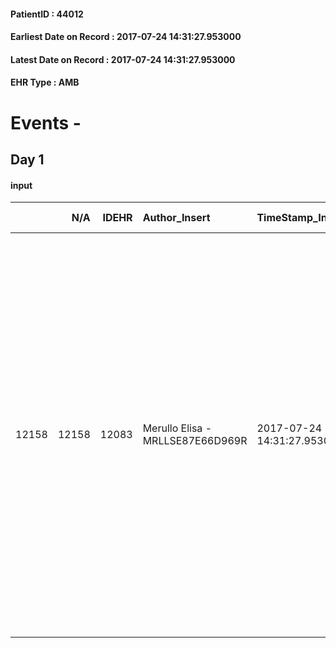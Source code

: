 
#### PatientID : 44012
#### Earliest Date on Record : 2017-07-24 14:31:27.953000
#### Latest Date on Record : 2017-07-24 14:31:27.953000
#### EHR Type : AMB

# Events - 

## Day 1

#### input
|       |    N/A |   IDEHR | Author_Insert                    | TimeStamp_Insert           | EHRType   |   PatientID |   IDDigitalSignDocument | persone_vicine   |   Unnamed: 0_x.1 |   IDANAMNESI_SOCIALE | Patient   | FamigliaAltro   | Paziente_T   | FamigliaAltro_T   |   Non_Rilevabile_x.1 | Note_Non_Rilevabile_x.1   | opt_Problemi   | Note_I                                                                                                                                                                                                                              | ds_note_timori                                                                                                                                                                                                                                             | chk_contr_sintomi   | chk_competenza                                 | opt_paziente_a   | opt_famiglia_a   | opt_adeguatezza   | ds_note_ad                                             | opt_paziente_solo   | ds_note_con                                                                                                                                                                                                                                                                                                                                                                                                                                                    | opt_presente_assente   | Presenza_minori   | Caregiver_principale   | opt_capacita   | ds_familiari_coinv   | opt_necessario   | opt_presente   | opt_risorse_ec   | opt_paziente_psi   | opt_Ins_vol   | ds_note_prio                                                                                                                                                                                                                                                  | opt_paziente_ad   | opt_caregiver_ad   | opt_esenzione   | opt_inv_civile   |   ds_codice_es | Needs                             | Domestic partnership         | Fragility   | opt_indennita_acc   | opt_legge   | opt_famiglia_psi   |
|------:|-------:|--------:|:---------------------------------|:---------------------------|:----------|------------:|------------------------:|:-----------------|-----------------:|---------------------:|:----------|:----------------|:-------------|:------------------|---------------------:|:--------------------------|:---------------|:------------------------------------------------------------------------------------------------------------------------------------------------------------------------------------------------------------------------------------|:-----------------------------------------------------------------------------------------------------------------------------------------------------------------------------------------------------------------------------------------------------------|:--------------------|:-----------------------------------------------|:-----------------|:-----------------|:------------------|:-------------------------------------------------------|:--------------------|:---------------------------------------------------------------------------------------------------------------------------------------------------------------------------------------------------------------------------------------------------------------------------------------------------------------------------------------------------------------------------------------------------------------------------------------------------------------|:-----------------------|:------------------|:-----------------------|:---------------|:---------------------|:-----------------|:---------------|:-----------------|:-------------------|:--------------|:--------------------------------------------------------------------------------------------------------------------------------------------------------------------------------------------------------------------------------------------------------------|:------------------|:-------------------|:----------------|:-----------------|---------------:|:----------------------------------|:-----------------------------|:------------|:--------------------|:------------|:-------------------|
| 12158 |  12158 |   12083 | Merullo Elisa - MRLLSE87E66D969R | 2017-07-24 14:31:27.953000 | AMB       |       44012 |                  827506 | N/A              |             6703 |                 4220 | Si#1      | Si#1            | No#0         | Parziale#2        |                    0 | NR                        | Si#1           | Il pz sa della malattia ma non della prognosi infausta. Dei familiari solo fratelli e genitori sono informati. La coniuge del pz non √® stata ancora informata della gravit√† clinica per via della recentissima nascita del figlio | Situazione molto fragile sia a livello assistenziale che emotivo. Il fratello √® preoccupata per il rientro a domicilio ma vuole comunque accontentare il pz nel rientro a casa. Grosse difficolt√† per la situazione familiare e la presenza di 3 minori. | controllo sintomi#0 | competenza/capacit√† assistenziale caregiver#0 | Indefinite#2     | Congruenti#1     | Da valutare#2     | Famiglia numerosa e presente ma con fragilit√† emotive | No#0                | Il pz vive con la coniuge e 3 figli (11 anni, 8 anni e un bimbo di poche settimane). Alla coniuge non √® stata comunicata la prognosi infausta in quanto ha da poco partorito e la famiglia preferisce al momento non dare questa comunicazione. Nello stesso stabile vivono al 2¬∞ piano i genitori del paziente con alcuni figli e al 3¬∞piano il fratello Oliver del pz. Il fratello Oliver sta gestendo in questo moneto l'organizzazione dell'assistenza. | Presente#1             | Si#1              | coniuge/madre          | Adeguato#0     | genitori, fratelli   | No#0             | No#0           | Da valutare#2    | Si#1               | No#0          | Situazione familiare molto fragile. Assistenza molto delicata soprattutto in termini comunicativi. Ho spiegato al fratello il senso della nostra assistenza. Ho proposto ricovero in hospice ma il fratello vuole accontentare il pz nel rientro a domicilio. | Parziale#1        | Totale#2           | Si#1            | No#0             |             48 | Clinici#0;Sociali#1;Psicologici#2 | Coniuge/Convivente#0;Figli#2 | nessuna#0   | No#0                | No#0        | S√¨#1              |


